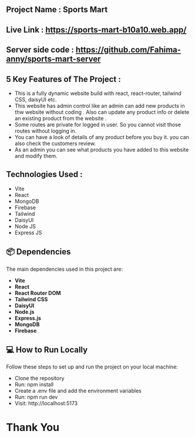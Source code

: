 ## Project Name : Sports Mart

## Live Link : https://sports-mart-b10a10.web.app/

## Server side code : https://github.com/Fahima-anny/sports-mart-server

## 5 Key Features of The Project :
 -  This is a fully dynamic website build with react, react-router, tailwind CSS, daisyUI etc.
 - This website has admin control like an admin can add new products in thw website without coding . Also can update any product info or delete an existing product from the website .
 - Some routes are private for logged in user. So you cannot visit those routes without logging in.
 - You can have a look of details of any product before you buy it. you can also check the customers review.
 - As an admin you can see what products you have added to this website and modify them.

## Technologies Used :
 - Vite
 - React
 - MongoDB
 - Firebase
 - Tailwind
 - DaisyUI
 - Node JS
 - Express JS

## 📦 Dependencies
The main dependencies used in this project are:
- **Vite**
- **React**
- **React Router DOM**
- **Tailwind CSS**
- **DaisyUI**
- **Node.js**
- **Express.js**
- **MongoDB**
- **Firebase**

## 💻 How to Run Locally
Follow these steps to set up and run the project on your local machine:

 - Clone the repository
 - Run: npm install
 - Create a .env file and add the environment variables
 - Run: npm run dev
 - Visit: http://localhost:5173

#
# Thank You
